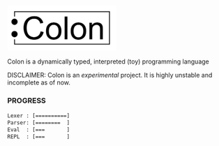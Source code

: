 <img src="misc/colon_logo.svg" alt="drawing" width="250"/>

Colon is a dynamically typed, interpreted (toy) programming language

DISCLAIMER:
Colon is an _experimental_ project. It is highly unstable and incomplete as of now.

### PROGRESS

```
Lexer : [==========]
Parser: [========  ]
Eval  : [===       ]
REPL  : [===       ]
```

